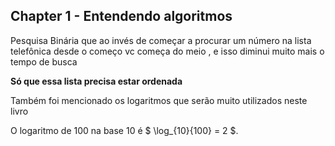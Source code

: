

## Chapter 1 - Entendendo algoritmos

Pesquisa Binária que ao invés de começar
a procurar um número na lista telefônica desde o começo
vc começa do meio , e isso diminui muito mais o tempo de busca

**Só que essa lista precisa estar ordenada**

Também foi mencionado os logaritmos que serão muito utilizados neste livro

O logaritmo de 100 na base 10 é $ \log_{10}{100} = 2 $.
